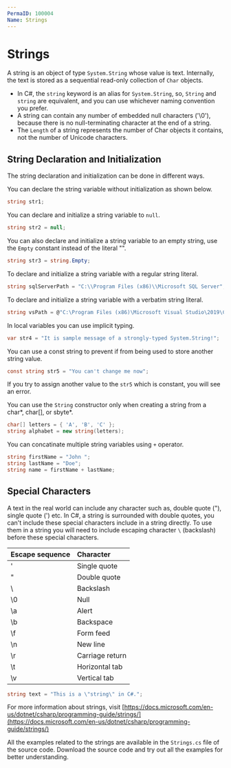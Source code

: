 ```yaml
---
PermaID: 100004
Name: Strings
---
```


# Strings

A string is an object of type `System.String` whose value is text. Internally, the text is stored as a sequential read-only collection of `Char` objects. 

 - In C#, the `string` keyword is an alias for `System.String`, so, `String` and `string` are equivalent, and you can use whichever naming convention you prefer.
 - A string can contain any number of embedded null characters ('\0'), because there is no null-terminating character at the end of a string. 
 - The `Length` of a string represents the number of Char objects it contains, not the number of Unicode characters.

## String Declaration and Initialization

The string declaration and initialization can be done in different ways.

You can declare the string variable without initialization as shown below.

```csharp
string str1;
```

You can declare and initialize a string variable to `null`.

```csharp
string str2 = null;
```

You can also declare and initialize a string variable to an empty string, use the `Empty` constant instead of the literal "".

```csharp
string str3 = string.Empty;
```

To declare and initialize a string variable with a regular string literal.

```csharp
string sqlServerPath = "C:\\Program Files (x86)\\Microsoft SQL Server";
```

To declare and initialize a string variable with a verbatim string literal.

```csharp
string vsPath = @"C:\Program Files (x86)\Microsoft Visual Studio\2019\Community";
```

In local variables you can use implicit typing.

```csharp
var str4 = "It is sample message of a strongly-typed System.String!";
```

You can use a const string to prevent if from being used to store another string value.

```csharp
const string str5 = "You can't change me now";
```

If you try to assign another value to the `str5` which is constant, you will see an error.

You can use the `String` constructor only when creating a string from a char*, char[], or sbyte*. 

```csharp
char[] letters = { 'A', 'B', 'C' };
string alphabet = new string(letters);
```

You can concatinate multiple string variables using `+` operator.

```csharp
string firstName = "John ";
string lastName = "Doe";
string name = firstName + lastName;
```

## Special Characters

A text in the real world can include any character such as, double quote ("), single quote (') etc. In C#, a string is surrounded with double quotes, you can't include these special characters include in a string directly. To use them in a string you will need to include escaping character `\` (backslash) before these special characters.

| Escape sequence   | Character       |
|:------------------|:----------------|
| \'                | Single quote    |
| \"                | Double quote    |
| \\                | Backslash       |
| \0                | Null            |
| \a                | Alert           |
| \b                | Backspace       |
| \f                | Form feed       |
| \n                | New line        |
| \r                | Carriage return |
| \t                | Horizontal tab  |
| \v                | Vertical tab    |

```csharp
string text = "This is a \"string\" in C#.";
```
For more information about strings, visit [https://docs.microsoft.com/en-us/dotnet/csharp/programming-guide/strings/](https://docs.microsoft.com/en-us/dotnet/csharp/programming-guide/strings/)

All the examples related to the strings are available in the `Strings.cs` file of the source code. Download the source code and try out all the examples for better understanding.
